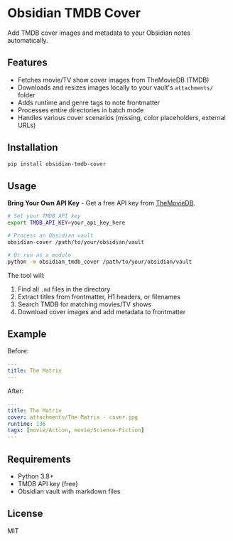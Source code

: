 # Obsidian TMDB Cover

Add TMDB cover images and metadata to your Obsidian notes automatically.

## Features

- Fetches movie/TV show cover images from TheMovieDB (TMDB)
- Downloads and resizes images locally to your vault's `attachments/` folder
- Adds runtime and genre tags to note frontmatter
- Processes entire directories in batch mode
- Handles various cover scenarios (missing, color placeholders, external URLs)

## Installation

```bash
pip install obsidian-tmdb-cover
```

## Usage

**Bring Your Own API Key** - Get a free API key from [TheMovieDB](https://www.themoviedb.org/settings/api).

```bash
# Set your TMDB API key
export TMDB_API_KEY=your_api_key_here

# Process an Obsidian vault
obsidian-cover /path/to/your/obsidian/vault

# Or run as a module
python -m obsidian_tmdb_cover /path/to/your/obsidian/vault
```

The tool will:

1. Find all `.md` files in the directory
2. Extract titles from frontmatter, H1 headers, or filenames
3. Search TMDB for matching movies/TV shows
4. Download cover images and add metadata to frontmatter

## Example

Before:

```yaml
---
title: The Matrix
---
```

After:

```yaml
---
title: The Matrix
cover: attachments/The Matrix - cover.jpg
runtime: 136
tags: [movie/Action, movie/Science-Fiction]
---
```

## Requirements

- Python 3.8+
- TMDB API key (free)
- Obsidian vault with markdown files

## License

MIT

